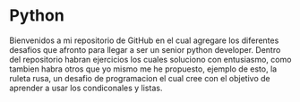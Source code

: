 # Python

Bienvenidos a mi repositorio de GitHub en el cual agregare los diferentes desafios que afronto para llegar a ser un senior python developer.
Dentro del repositorio habran ejercicios los cuales soluciono con entusiasmo, como tambien habra otros que yo mismo me he propuesto, ejemplo de esto, la ruleta rusa, un desafio de programacion el cual cree con el objetivo de aprender a usar los condiconales y listas. 
